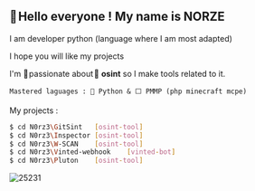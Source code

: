 ## **👋 Hello everyone !** My name is NORZE

I am developer python (language where I am most adapted)

I hope you will like my projects


I'm 💖 passionate about 🔎 __osint__ so I make tools related to it.
```
Mastered laguages : 🐍 Python & ⬜ PMMP (php minecraft mcpe)
```


My projects :
```bash
$ cd N0rz3\GitSint   [osint-tool]
$ cd N0rz3\Inspector [osint-tool]
$ cd N0rz3\W-SCAN    [osint-tool]
$ cd N0rz3\Vinted-webhook    [vinted-bot]
$ cd N0rz3\Pluton    [osint-tool]
```
![25231](https://user-images.githubusercontent.com/123885505/231832010-1acf40d0-6645-4608-b058-c5fd78203f89.png)
